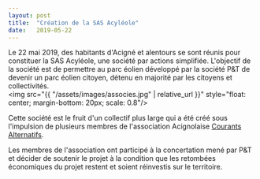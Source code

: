 ```yaml
---
layout: post
title:  "Création de la SAS Acyléole"
date:   2019-05-22
---
```

Le 22 mai 2019, des habitants d'Acigné et alentours se sont réunis pour constituer la SAS Acyléole, une société par actions simplifiée. L'objectif de la société est de permettre au parc éolien développé par la société P&T de devenir un parc éolien citoyen, détenu en majorité par les citoyens et collectivités.<br>
<img src="{{ "/assets/images/associes.jpg" | relative_url }}" style="float: center; margin-bottom: 20px; scale: 0.8"/>

Cette société est le fruit d'un collectif plus large qui a été créé sous l'impulsion de plusieurs membres de l'association Acignolaise [Courants Alternatifs](http://www.courantsalternatifs.com). 

Les membres de l'association ont participé à la concertation mené par P&T et décider de soutenir le projet à la condition que les retombées économiques du projet restent et soient réinvestis sur le territoire.



